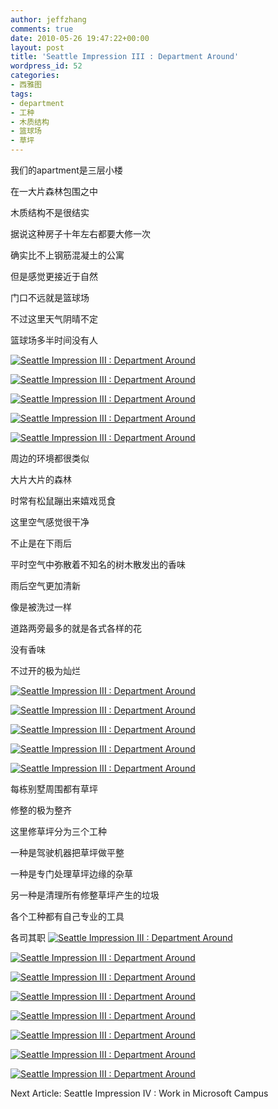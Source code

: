```yaml
---
author: jeffzhang
comments: true
date: 2010-05-26 19:47:22+00:00
layout: post
title: 'Seattle Impression III : Department Around'
wordpress_id: 52
categories:
- 西雅图
tags:
- department
- 工种
- 木质结构
- 篮球场
- 草坪
---
```


我们的apartment是三层小楼

在一大片森林包围之中

木质结构不是很结实

据说这种房子十年左右都要大修一次

确实比不上钢筋混凝土的公寓

但是感觉更接近于自然

门口不远就是篮球场

不过这里天气阴晴不定

篮球场多半时间没有人

[![Seattle Impression III : Department Around](http://simg.sinajs.cn/blog7style/images/common/sg_trans.gif)](http://photo.blog.sina.com.cn/showpic.html#blogid=57f943110100izoo&url=http://static2.photo.sina.com.cn/orignal/57f94311x87853a8e2e91)

 [![Seattle Impression III : Department Around](http://simg.sinajs.cn/blog7style/images/common/sg_trans.gif)](http://photo.blog.sina.com.cn/showpic.html#blogid=57f943110100izoo&url=http://static15.photo.sina.com.cn/orignal/57f94311x87853cf9886e)

 [![Seattle Impression III : Department Around](http://simg.sinajs.cn/blog7style/images/common/sg_trans.gif)](http://photo.blog.sina.com.cn/showpic.html#blogid=57f943110100izoo&url=http://static13.photo.sina.com.cn/orignal/57f94311x87853d3f1b5c)

 [![Seattle Impression III : Department Around](http://simg.sinajs.cn/blog7style/images/common/sg_trans.gif)](http://photo.blog.sina.com.cn/showpic.html#blogid=57f943110100izoo&url=http://static6.photo.sina.com.cn/orignal/57f94311x87853dd15d65)

[![Seattle Impression III : Department Around](http://simg.sinajs.cn/blog7style/images/common/sg_trans.gif)](http://photo.blog.sina.com.cn/showpic.html#blogid=57f943110100izoo&url=http://static9.photo.sina.com.cn/orignal/57f94311x87853e89d708)

[](http://photo.blog.sina.com.cn/showpic.html#blogid=57f943110100izoo&url=http://static16.photo.sina.com.cn/orignal/57f94311x87853eef24ff)

周边的环境都很类似

大片大片的森林

时常有松鼠蹦出来嬉戏觅食

这里空气感觉很干净

不止是在下雨后

平时空气中弥散着不知名的树木散发出的香味

雨后空气更加清新

像是被洗过一样

道路两旁最多的就是各式各样的花

没有香味

不过开的极为灿烂

[![Seattle Impression III : Department Around](http://simg.sinajs.cn/blog7style/images/common/sg_trans.gif)](http://photo.blog.sina.com.cn/showpic.html#blogid=57f943110100izoo&url=http://static12.photo.sina.com.cn/orignal/57f94311x73f3b96b999b)

[![Seattle Impression III : Department Around](http://simg.sinajs.cn/blog7style/images/common/sg_trans.gif)](http://photo.blog.sina.com.cn/showpic.html#blogid=57f943110100izoo&url=http://static16.photo.sina.com.cn/orignal/57f94311x87853eef24ff)

[![Seattle Impression III : Department Around](http://simg.sinajs.cn/blog7style/images/common/sg_trans.gif)](http://photo.blog.sina.com.cn/showpic.html#blogid=57f943110100izoo&url=http://static3.photo.sina.com.cn/orignal/57f94311x87868bfda652)

 [![Seattle Impression III : Department Around](http://simg.sinajs.cn/blog7style/images/common/sg_trans.gif) ](http://photo.blog.sina.com.cn/showpic.html#blogid=57f943110100izoo&url=http://static4.photo.sina.com.cn/orignal/57f94311x87868d172313)

[![Seattle Impression III : Department Around](http://simg.sinajs.cn/blog7style/images/common/sg_trans.gif)](http://photo.blog.sina.com.cn/showpic.html#blogid=57f943110100izoo&url=http://static7.photo.sina.com.cn/orignal/57f94311x87853fc2b9a6)


每栋别墅周围都有草坪

修整的极为整齐

这里修草坪分为三个工种

一种是驾驶机器把草坪做平整

一种是专门处理草坪边缘的杂草

另一种是清理所有修整草坪产生的垃圾

各个工种都有自己专业的工具

各司其职
 [![Seattle Impression III : Department Around](http://simg.sinajs.cn/blog7style/images/common/sg_trans.gif)](http://photo.blog.sina.com.cn/showpic.html#blogid=57f943110100izoo&url=http://static14.photo.sina.com.cn/orignal/57f94311x87853cbbb1cd)

 [![Seattle Impression III : Department Around](http://simg.sinajs.cn/blog7style/images/common/sg_trans.gif)](http://photo.blog.sina.com.cn/showpic.html#blogid=57f943110100izoo&url=http://static5.photo.sina.com.cn/orignal/57f94311x87853c04e274)

 [![Seattle Impression III : Department Around](http://simg.sinajs.cn/blog7style/images/common/sg_trans.gif)](http://photo.blog.sina.com.cn/showpic.html#blogid=57f943110100izoo&url=http://static12.photo.sina.com.cn/orignal/57f94311x87853f6dfedb)

 [![Seattle Impression III : Department Around](http://simg.sinajs.cn/blog7style/images/common/sg_trans.gif)](http://photo.blog.sina.com.cn/showpic.html#blogid=57f943110100izoo&url=http://static7.photo.sina.com.cn/orignal/57f94311x87853b84f396)

 [![Seattle Impression III : Department Around](http://simg.sinajs.cn/blog7style/images/common/sg_trans.gif)](http://photo.blog.sina.com.cn/showpic.html#blogid=57f943110100izoo&url=http://static15.photo.sina.com.cn/orignal/57f94311x87853c67c8ce)

 [![Seattle Impression III : Department Around](http://simg.sinajs.cn/blog7style/images/common/sg_trans.gif)](http://photo.blog.sina.com.cn/showpic.html#blogid=57f943110100izoo&url=http://static10.photo.sina.com.cn/orignal/57f94311x87853a168389)

 [![Seattle Impression III : Department Around](http://simg.sinajs.cn/blog7style/images/common/sg_trans.gif)](http://photo.blog.sina.com.cn/showpic.html#blogid=57f943110100izoo&url=http://static8.photo.sina.com.cn/orignal/57f94311x87853a4bc167)

 [![Seattle Impression III : Department Around](http://simg.sinajs.cn/blog7style/images/common/sg_trans.gif)](http://photo.blog.sina.com.cn/showpic.html#blogid=57f943110100izoo&url=http://static2.photo.sina.com.cn/orignal/57f94311x87853b13e161)

 Next Article: Seattle Impression IV : Work in Microsoft Campus
